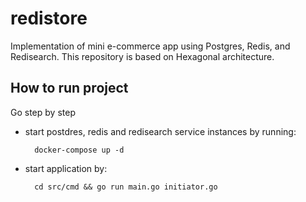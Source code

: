 # redistore

Implementation of mini e-commerce app using Postgres, Redis, and Redisearch.
This repository is based on Hexagonal architecture.

## How to run project

Go step by step
- start postdres, redis and redisearch service instances by running:
        
        docker-compose up -d

- start application by:

        cd src/cmd && go run main.go initiator.go
